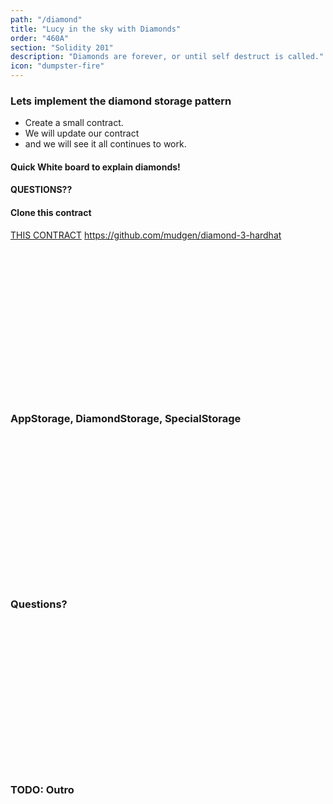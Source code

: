```yaml
---
path: "/diamond"
title: "Lucy in the sky with Diamonds"
order: "460A"
section: "Solidity 201"
description: "Diamonds are forever, or until self destruct is called."
icon: "dumpster-fire"
---
```


### Lets implement the diamond storage pattern
* Create a small contract.
* We will update our contract
* and we will see it all continues to work.

#### Quick White board to explain diamonds!

#### QUESTIONS??

#### Clone this contract
[THIS CONTRACT](https://github.com/mudgen/diamond-3-hardhat)
https://github.com/mudgen/diamond-3-hardhat

<br />
<br />
<br />
<br />
<br />
<br />
<br />
<br />
<br />
<br />
<br />
<br />
<br />
<br />

### AppStorage, DiamondStorage, SpecialStorage

<br />
<br />
<br />
<br />
<br />
<br />
<br />
<br />
<br />
<br />
<br />
<br />
<br />
<br />

### Questions?

<br />
<br />
<br />
<br />
<br />
<br />
<br />
<br />
<br />
<br />
<br />
<br />
<br />
<br />

### TODO: Outro

<br />
<br />
<br />
<br />
<br />
<br />
<br />
<br />
<br />
<br />
<br />
<br />
<br />
<br />


